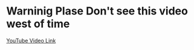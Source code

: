 # Warninig Plase Don't see this video west of time

[YouTube Video Link](https://youtu.be/52c7Kxp_14E?si=uli6CtFBPcJinPk1)
